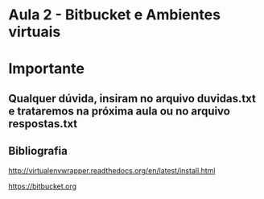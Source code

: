 Aula 2 - Bitbucket e Ambientes virtuais
=======================================

Importante
==========

Qualquer dúvida, insiram no arquivo duvidas.txt e trataremos na próxima aula ou no arquivo respostas.txt
--------------------------------------------------------------------------------------------------------


Bibliografia
------------

http://virtualenvwrapper.readthedocs.org/en/latest/install.html

https://bitbucket.org